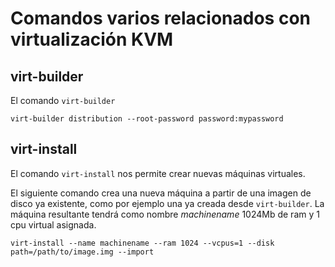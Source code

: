 Comandos varios relacionados con virtualización KVM
===================================================

virt-builder
------------
El comando `virt-builder`

    virt-builder distribution --root-password password:mypassword

virt-install
------------
El comando `virt-install` nos permite crear nuevas máquinas virtuales.

El siguiente comando crea una nueva máquina a partir de una imagen de disco ya existente, como por ejemplo una ya creada desde `virt-builder`. La máquina resultante tendrá como nombre _machinename_ 1024Mb de ram y 1 cpu virtual asignada.

    virt-install --name machinename --ram 1024 --vcpus=1 --disk path=/path/to/image.img --import
